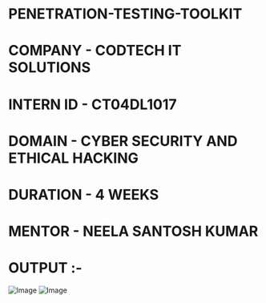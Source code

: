 # PENETRATION-TESTING-TOOLKIT
# COMPANY - CODTECH IT SOLUTIONS
# INTERN ID - CT04DL1017
# DOMAIN - CYBER SECURITY AND ETHICAL HACKING 
# DURATION - 4 WEEKS 
# MENTOR - NEELA SANTOSH KUMAR
# OUTPUT :- 
![Image](https://github.com/user-attachments/assets/d2598308-7ec8-4e2f-a2ff-89cb987f2c76)
![Image](https://github.com/user-attachments/assets/2a3db2bd-21b6-4301-95cd-f4eeaef283d3)
